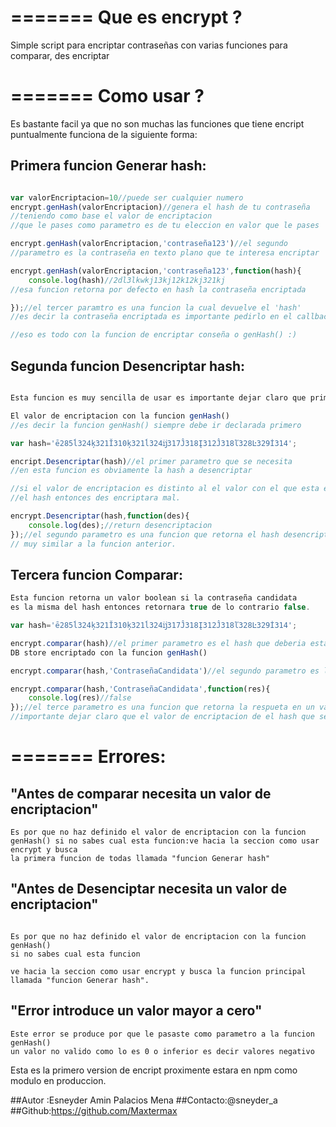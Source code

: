 =======
Que es encrypt ?
==============

Simple script para encriptar contraseñas con varias funciones para comparar, des encriptar 

=======
Como usar ?
==============
Es bastante facil ya que no son muchas las funciones que tiene encript puntualmente funciona de la siguiente forma:

## Primera funcion Generar hash:


```javascript

var valorEncriptacion=10//puede ser cualquier numero
encrypt.genHash(valorEncriptacion)//genera el hash de tu contraseña
//teniendo como base el valor de encriptacion 
//que le pases como parametro es de tu eleccion en valor que le pases

encrypt.genHash(valorEncriptacion,'contraseña123')//el segundo
//parametro es la contraseña en texto plano que te interesa encriptar

encrypt.genHash(valorEncriptacion,'contraseña123',function(hash){
	console.log(hash)//2dl3lkwkj13kj12k12kj321kj
//esa funcion retorna por defecto en hash la contraseña encriptada

});//el tercer paramtro es una funcion la cual devuelve el 'hash' 
//es decir la contraseña encriptada es importante pedirlo en el callback de la funcion

//eso es todo con la funcion de encriptar conseña o genHash() :)
```


## Segunda funcion Desencriptar hash:
```javascript

Esta funcion es muy sencilla de usar es importante dejar claro que primero se debe establecer.

El valor de encriptacion con la funcion genHash() 
//es decir la funcion genHash() siempre debe ir declarada primero

var hash='ē285ĺ324ķ321Ĭ310ķ321ĺ324ĳ317Ĵ318Į312Ĵ318ľ328Ŀ329İ314';

encript.Desencriptar(hash)//el primer parametro que se necesita
//en esta funcion es obviamente la hash a desencriptar

//si el valor de encriptacion es distinto al el valor con el que esta encriptado 
//el hash entonces des encriptara mal.

encrypt.Desencriptar(hash,function(des){
	console.log(des);//return desencriptacion
});//el segundo parametro es una funcion que retorna el hash desencriptado
// muy similar a la funcion anterior.
```


## Tercera funcion Comparar:
```javascript
Esta funcion retorna un valor boolean si la contraseña candidata 
es la misma del hash entonces retornara true de lo contrario false.

var hash='ē285ĺ324ķ321Ĭ310ķ321ĺ324ĳ317Ĵ318Į312Ĵ318ľ328Ŀ329İ314';

encrypt.comparar(hash)//el primer parametro es el hash que deberia estar en tu
DB store encriptado con la funcion genHash()

encrypt.comparar(hash,'ContraseñaCandidata')//el segundo parametro es la contraseña candidata con la que se intenta validar

encrypt.comparar(hash,'ContraseñaCandidata',function(res){
	console.log(res)//false
});//el terce parametro es una funcion que retorna la respueta en un valor boolean es decir si la contraseña candita es igual al hash retorna true de lo contrario no
//importante dejar claro que el valor de encriptacion de el hash que se quiere compara debe ser igual al que se definio en la funcion genHash() 
```

=======
Errores:
==============

## "Antes de comparar necesita un valor de encriptacion"

```
Es por que no haz definido el valor de encriptacion con la funcion 
genHash() si no sabes cual esta funcion:ve hacia la seccion como usar encrypt y busca 
la primera funcion de todas llamada "funcion Generar hash"
```
## "Antes de Desenciptar necesita un valor de encriptacion"
```

Es por que no haz definido el valor de encriptacion con la funcion genHash() 
si no sabes cual esta funcion

ve hacia la seccion como usar encrypt y busca la funcion principal
llamada "funcion Generar hash".
```

## "Error introduce un valor mayor a cero"

```
Este error se produce por que le pasaste como parametro a la funcion genHash()
un valor no valido como lo es 0 o inferior es decir valores negativo
```

Esta es la primero version de encript proximente estara en npm como modulo en produccion.

##Autor :Esneyder Amin Palacios Mena 
##Contacto:@sneyder_a 
##Github:https://github.com/Maxtermax